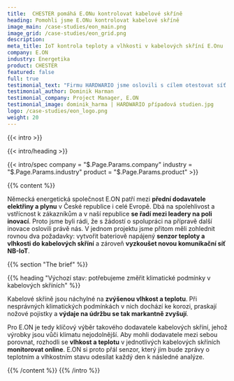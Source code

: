 ```yaml
---
title:  CHESTER pomáhá E.ONu kontrolovat kabelové skříně
heading: Pomohli jsme E.ONu kontrolovat kabelové skříně
image_main: /case-studies/eon_main.png
image_grid: /case-studies/eon_grid.png
description:
meta_title: IoT kontrola teploty a vlhkosti v kabelových skříní E.Onu | HARDWARIO případová studie
company: E.ON
industry: Energetika
product: CHESTER
featured: false
full: true
testimonial_text: "Firmu HARDWARIO jsme oslovili s cílem otestovat síť NB-IoT. V krátkém čase jsme navrhli řešení pro sledování klimatických podmínek v kabelových skříních a během 2 měsíců jsme měli naše vlastní zařízení v rukách. Těšíme se na další společné projekty."
testimonial_author: Dominik Harman
testimonial_company: Project Manager, E.ON
testimonial_image: dominik_harma | HARDWARIO případová studien.jpg
logo: /case-studies/eon_logo.png
weight: 20
---
```


{{< intro >}}

{{< intro/heading >}}

{{< intro/spec company = "$.Page.Params.company" industry = "$.Page.Params.industry" product = "$.Page.Params.product" >}}

{{% content %}}

Německá energetická společnost E.ON patří mezi **přední dodavatele elektřiny a plynu** v České republice i celé Evropě. Dbá na spolehlivost a vstřícnost k zákazníkům
a v naší republice **se řadí mezi leadery na poli inovací**. Proto jsme byli rádi, že s žádostí o spolupráci na přípravě další inovace oslovili právě nás. V jednom projektu jsme přitom měli zohlednit rovnou dva požadavky: vytvořit bateriově napájený **senzor teploty a vlhkosti do kabelových skříní** a zároveň **vyzkoušet novou komunikační síť NB-IoT**.

{{% section "The brief" %}}

{{% heading "Výchozí stav: potřebujeme změřit klimatické podmínky v kabelových skříních" %}}

Kabelové skříně jsou náchylné na **zvýšenou vlhkost a teplotu**. Při nesprávných klimatických podmínkách v nich dochází ke korozi, praskají nožové pojistky a **výdaje na údržbu se tak markantně zvyšují**.

Pro E.ON je tedy klíčový výběr takového dodavatele kabelových skříní, jehož výrobky jsou vůči klimatu nejodolnější. Aby mohli dodavatele mezi sebou porovnat, rozhodli se **vlhkost a teplotu** v jednotlivých kabelových skříních **monitorovat online**. E.ON si proto přál senzor, který jim bude zprávy o teplotním a vlhkostním stavu odesílat každý den k následné analýze.

{{% /content %}}
{{% /intro %}}
